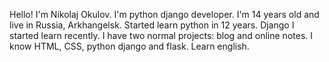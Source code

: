 Hello! I'm Nikolaj Okulov. I'm python django developer. 
I'm 14 years old and live in Russia, Arkhangelsk. 
Started learn python in 12 years. 
Django I started learn recently. 
I have two normal projects: blog and online notes. 
I know HTML, CSS, python django and flask. Learn english.

